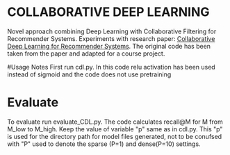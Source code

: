 # COLLABORATIVE DEEP LEARNING
Novel approach combining Deep Learning with Collaborative Filtering for Recommender Systems.
Experiments with research paper: <a href="http://dl.acm.org/citation.cfm?id=2783273">Collaborative Deep Learning for Recommender Systems</a>. The original code has been taken from the paper and adapted for a course project.

#Usage Notes 
First run cdl.py. In this code relu activation has been used instead of sigmoid and the code does not use pretraining
# Evaluate
To evaluate run evaluate_CDL.py. The code calculates recall@M for M from M_low to M_high. Keep the value of variable "p" same as in cdl.py. This "p" is used for the directory path for model files generated, not to be conufsed with "P" used to denote the sparse (P=1) and dense(P=10) settings.

